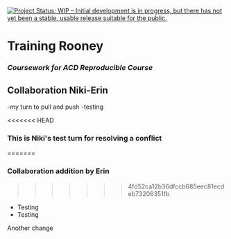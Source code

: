 [![Project Status: WIP – Initial development is in progress, but there
has not yet been a stable, usable release suitable for the
public.](https://www.repostatus.org/badges/latest/wip.svg)](https://www.repostatus.org/#wip)

# Training Rooney

### *Coursework for ACD Reproducible Course*

## Collaboration Niki-Erin 

-my turn to pull and push
-testing

<<<<<<< HEAD
### This is Niki's test turn for resolving a conflict
=======
### Collaboration addition by Erin
>>>>>>> 4fd52ca12b36dfccb685eec81ecdeb73206351fb

- Testing
- Testing

Another change